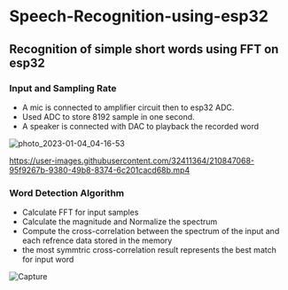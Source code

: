 # Speech-Recognition-using-esp32
## Recognition of simple short words using FFT on esp32


### Input and Sampling Rate
- A mic is connected to amplifier circuit then to esp32 ADC. 
- Used ADC to store 8192 sample in one second. 
- A speaker is connected with DAC to playback the recorded word

![photo_2023-01-04_04-16-53](https://user-images.githubusercontent.com/32411364/210472482-ee8e29e7-74b0-4fe6-a291-a99edabbec25.jpg)


https://user-images.githubusercontent.com/32411364/210847068-95f9267b-9380-49b8-8374-6c201cacd68b.mp4



### Word Detection Algorithm
- Calculate FFT for input samples  
- Calculate the magnitude and Normalize the spectrum 
- Compute the cross-correlation between the spectrum of the input and each refrence data stored in the memory
- the most symmtric cross-correlation result represents the best match for input word

![Capture](https://user-images.githubusercontent.com/32411364/210472642-de7bd34d-96fa-4be7-8d4f-ad255792e877.PNG)
